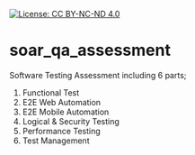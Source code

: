[![License: CC BY-NC-ND 4.0](https://img.shields.io/badge/License-CC%20BY--NC--ND%204.0-lightgrey)](https://creativecommons.org/licenses/by-nc-nd/4.0/)


# soar_qa_assessment

Software Testing Assessment including 6 parts;
1) Functional Test
2) E2E Web Automation
3) E2E Mobile Automation
4) Logical & Security Testing
5) Performance Testing
6) Test Management
